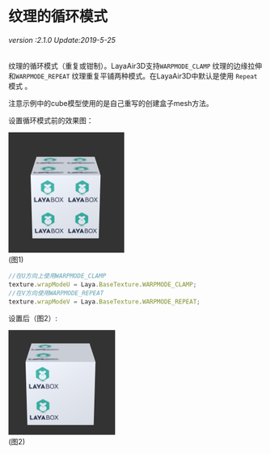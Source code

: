 # 纹理的循环模式

###### *version :2.1.0   Update:2019-5-25*

​	纹理的循环模式（重复或钳制）。LayaAir3D支持`WARPMODE_CLAMP` 纹理的边缘拉伸和`WARPMODE_REPEAT` 纹理重复平铺两种模式。在LayaAir3D中默认是使用 `Repeat` 模式 。

注意示例中的cube模型使用的是自己重写的创建盒子mesh方法。

设置循环模式前的效果图：

![](img/1.png)<br>(图1)

```typescript
//在U方向上使用WARPMODE_CLAMP
texture.wrapModeU = Laya.BaseTexture.WARPMODE_CLAMP;
//在V方向使用WARPMODE_REPEAT
texture.wrapModeV = Laya.BaseTexture.WARPMODE_REPEAT;
```

设置后（图2）:

![](img/2.png)<br>(图2)

